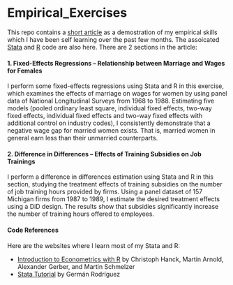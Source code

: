 # Empirical_Exercises


This repo contains a [short article](https://github.com/hazelchui/Empirical_Exercises/blob/main/Two-Small-Empirical-Exercises.pdf) as a demostration of my empirical skills which I have been self learning over the past few months. The assoicated [Stata](https://github.com/hazelchui/Empirical_Exercises/blob/main/Stata%20Code.do) and [R](https://github.com/hazelchui/Empirical_Exercises/blob/main/R%20Code.R) code are also here. There are 2 sections in the article: 

#### 1. Fixed-Effects Regressions – Relationship between Marriage and Wages for Females

I perform some fixed-effects regressions using Stata and R in this exercise, which examines the effects of marriage on wages for women by using panel data of National Longitudinal Surveys from 1968 to 1988. Estimating five models (pooled ordinary least square, individual fixed effects, two-way fixed effects, individual fixed effects and two-way fixed effects with additional control on industry codes), I consistently demonstrate that a negative wage gap for married women exists. That is, married women in general earn less than their unmarried counterparts.  

#### 2. Difference in Differences – Effects of Training Subsidies on Job Trainings

I perform a difference in differences estimation using Stata and R in this section, studying the treatment effects of training subsidies on the number of job training hours provided by firms. Using a panel dataset of 157 Michigan firms from 1987 to 1989, I estimate the desired treatment effects using a DiD design. The results show that subsidies significantly increase the number of training hours offered to employees.


#### Code References

Here are the websites where I learn most of my Stata and R:

- [Introduction to Econometrics with R](https://www.econometrics-with-r.org/) by Christoph Hanck, Martin Arnold, Alexander Gerber, and Martin Schmelzer
- [Stata Tutorial](https://data.princeton.edu/stata) by Germán Rodríguez



